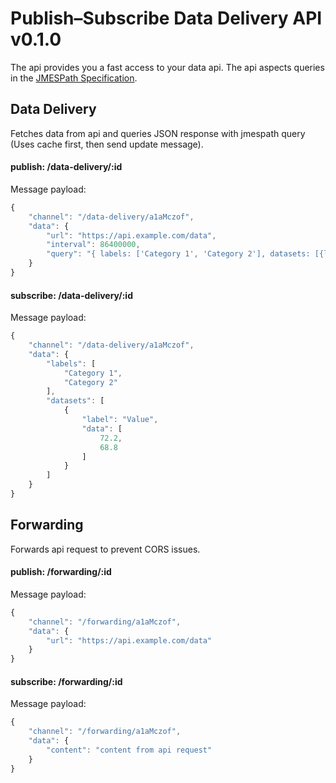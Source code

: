 # Publish–Subscribe Data Delivery API v0.1.0

The api provides you a fast access to your data api. The api aspects queries in the [JMESPath Specification](http://jmespath.org/specification.html).

## Data Delivery

Fetches data from api and queries JSON response with jmespath query (Uses cache first, then send update message).

#### publish: /data-delivery/:id
Message payload:
```jsx
{
    "channel": "/data-delivery/a1aMczof",
    "data": {
        "url": "https://api.example.com/data",
        "interval": 86400000,
        "query": "{ labels: ['Category 1', 'Category 2'], datasets: [{label: 'Value', data: [].someValue}]}"
    }
}
```

#### subscribe: /data-delivery/:id
Message payload:
```jsx
{
    "channel": "/data-delivery/a1aMczof",
    "data": {
        "labels": [
            "Category 1",
            "Category 2"
        ],
        "datasets": [
            {
                "label": "Value",
                "data": [
                    72.2,
                    68.8
                ]
            }
        ]
    }
}
```

## Forwarding

Forwards api request to prevent CORS issues.

#### publish: /forwarding/:id
Message payload:
```jsx
{
    "channel": "/forwarding/a1aMczof",
    "data": {
        "url": "https://api.example.com/data"
    }
}
```

#### subscribe: /forwarding/:id
Message payload:
```jsx
{
    "channel": "/forwarding/a1aMczof",
    "data": {
        "content": "content from api request"
    }
}
```

